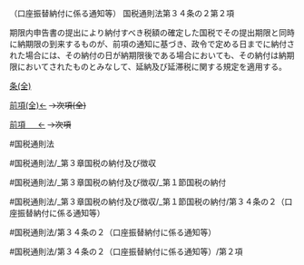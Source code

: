（口座振替納付に係る通知等）
国税通則法第３４条の２第２項

期限内申告書の提出により納付すべき税額の確定した国税でその提出期限と同時に納期限の到来するものが、前項の通知に基づき、政令で定める日までに納付された場合には、その納付の日が納期限後である場合においても、その納付は納期限においてされたものとみなして、延納及び延滞税に関する規定を適用する。

[条(全)](国税通則法＿＿＿＿＿第３４条の２_.md)

[前項(全)←](国税通則法＿＿＿＿＿第３４条の２第１項_.md)  ~~→次項(全)~~

[前項 　 ←](国税通則法＿＿＿＿＿第３４条の２第１項.md)  ~~→次項~~



#国税通則法

#国税通則法/_第３章国税の納付及び徴収

#国税通則法/_第３章国税の納付及び徴収/_第１節国税の納付

#国税通則法/_第３章国税の納付及び徴収/_第１節国税の納付/第３４条の２（口座振替納付に係る通知等）

#国税通則法/第３４条の２（口座振替納付に係る通知等）

#国税通則法/第３４条の２（口座振替納付に係る通知等）/第２項

